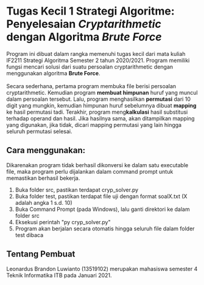 # Tugas Kecil 1 Strategi Algoritme: Penyelesaian <i>Cryptarithmetic</i> dengan Algoritma <i>Brute Force</i>
Program ini dibuat dalam rangka memenuhi tugas kecil dari mata kuliah IF2211 Strategi Algoritma Semester 2 tahun 2020/2021. Program memiliki fungsi mencari solusi dari suatu persoalan cryptarithmetic dengan menggunakan algoritma <b>Brute Force</b>. 
<br><br>Secara sederhana, pertama program membuka file berisi persoalan cryptarithmetic. Kemudian program <b>membuat himpunan</b> huruf yang muncul dalam persoalan tersebut. Lalu, program menghasilkan <b>permutasi</b> dari 10 digit yang mungkin, kemudian himpunan huruf sebelumnya dibuat <b>mapping</b> ke hasil permutasi tadi. Terakhir, program meng<b>kalkulasi</b> hasil substitusi terhadap operand dan hasil. Jika hasilnya sama, akan ditampilkan mapping yang digunakan, jika tidak, dicari mapping permutasi yang lain hingga seluruh permutasi selesai.

## Cara menggunakan:
Dikarenakan program tidak berhasil dikonversi ke dalam satu executable file, maka program perlu dijalankan dalam command prompt untuk memastikan berhasil bekerja.<br>
1. Buka folder src, pastikan terdapat cryp_solver.py
2. Buka folder test, pastikan terdapat file uji dengan format soalX.txt (X adalah angka 1 s.d. 10)
3. Buka Command Prompt (pada Windows), lalu ganti direktori ke dalam folder src
4. Eksekusi perintah "py cryp_solver.py"
5. Program akan berjalan secara otomatis hingga seluruh file dalam folder test dibaca

## Tentang Pembuat
Leonardus Brandon Luwianto (13519102) merupakan mahasiswa semester 4 Teknik Informatika ITB pada Januari 2021.
